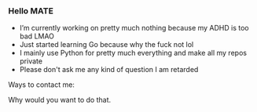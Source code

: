 ### Hello MATE


- I’m currently working on pretty much nothing because my ADHD is too bad LMAO
- Just started learning Go because why the fuck not lol
- I mainly use Python for pretty much everything and make all my repos private 
- Please don't ask me any kind of question I am retarded 


Ways to contact me:

Why would you want to do that.
